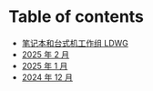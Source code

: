 # Table of contents

* [笔记本和台式机工作组 LDWG](README.md)
* [2025 年 2 月](2025-02.md)
* [2025 年 1 月](2025-01.md)
* [2024 年 12 月](2024-nian-12-yue.md)

